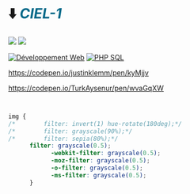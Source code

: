 # ⬇️ <cite><font color="(0,68,88)">CIEL-1</font></cite>

<a href="https://carnus.fr"><img src="https://img.shields.io/badge/Carnus%20Enseignement Supérieur-F2A900?style=for-the-badge" /></a>
<a href="https://carnus.fr"><img src="https://img.shields.io/badge/BTS%20CIEL-2962FF?style=for-the-badge" /></a>

[![Développement Web](https://img.shields.io/badge/HTML-CSS-yellow)](https://www.w3.org/)
[![PHP SQL](https://img.shields.io/badge/PHP-MySQL-8A2BE2)](https://www.php.net/)

https://codepen.io/justinklemm/pen/kyMjjv

https://codepen.io/TurkAysenur/pen/wvaGqXW

```css


img {
/*        filter: invert(1) hue-rotate(180deg);*/
/*        filter: grayscale(90%);*/
/*        filter: sepia(80%);*/
      filter: grayscale(0.5);
            -webkit-filter: grayscale(0.5);
            -moz-filter: grayscale(0.5);
            -o-filter: grayscale(0.5);
            -ms-filter: grayscale(0.5);
      }

```
